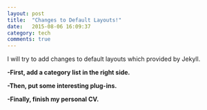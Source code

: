 ```yaml
---
layout: post
title:  "Changes to Default Layouts!"
date:   2015-08-06 16:09:37
category: tech
comments: true
---
```

I will try to add changes to default layouts which provided by Jekyll.


**-First, add a category list in the right side.**

**-Then, put some interesting plug-ins.**

**-Finally, finish my personal CV.**
